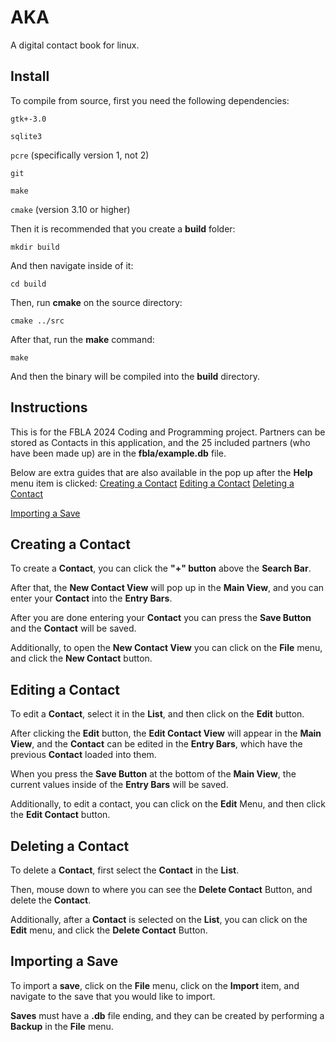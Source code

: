 # AKA

A digital contact book for linux.

## Install 

To compile from source, first you need the following dependencies:

`gtk+-3.0`

`sqlite3`

`pcre` (specifically version 1, not 2)

`git`

`make`

`cmake` (version 3.10 or higher)

Then it is recommended that you create a **build** folder:

`mkdir build`

And then navigate inside of it:

`cd build`

Then, run **cmake** on the source directory: 

`cmake ../src`

After that, run the **make** command:

`make`

And then the binary will be compiled into the **build** directory.

## Instructions

This is for the FBLA 2024 Coding and Programming project.
Partners can be stored as Contacts in this application,
and the 25 included partners (who have been made up)
are in the **fbla/example.db** file.

Below are extra guides that are also available in the pop up
after the **Help** menu item is clicked:
[Creating a Contact](#creating-a-contact)
[Editing a Contact](#editing-a-contact)
[Deleting a Contact](#deleting-a-contact)

[Importing a Save](#importing-a-save)

## Creating a Contact

To create a **Contact**, you can click the **"+" button** above the **Search Bar**.

After that, the **New Contact View** will pop up in the **Main View**,
and you can enter your **Contact** into the **Entry Bars**.

After you are done entering your **Contact** you can press the **Save Button**
and the **Contact** will be saved.

Additionally, to open the **New Contact View** you can click on the **File** menu,
and click the **New Contact** button.

## Editing a Contact

To edit a **Contact**, select it in the **List**,
and then click on the **Edit** button.

After clicking the **Edit** button, 
the **Edit Contact View** will appear in the **Main View**,
and the **Contact** can be edited in the **Entry Bars**,
which have the previous **Contact** loaded into them.

When you press the **Save Button** at the bottom of the **Main View**,
the current values inside of the **Entry Bars** will be saved. 

Additionally, to edit a contact, you can click on the **Edit** Menu,
and then click the **Edit Contact** button.

## Deleting a Contact

To delete a **Contact**, first select the **Contact** in the **List**. 

Then, mouse down to where you can see the **Delete Contact** Button,
and delete the **Contact**.

Additionally, after a **Contact** is selected on the **List**, 
you can click on the **Edit** menu,
and click the **Delete Contact** Button.

## Importing a Save

To import a **save**, click on the **File** menu,
click on the **Import** item,
and navigate to the save that you would like to import.

**Saves** must have a **.db** file ending,
and they can be created by performing a **Backup** in the
**File** menu.
